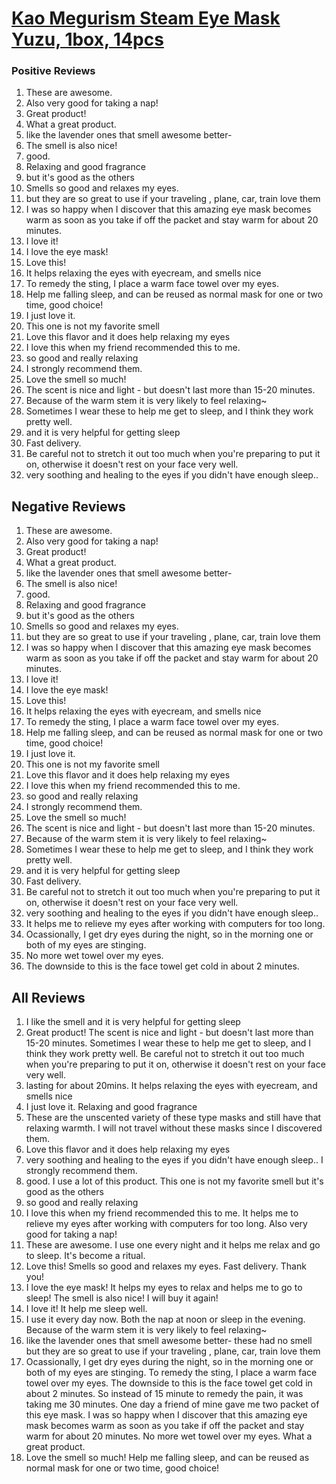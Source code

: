 # [Kao Megurism Steam Eye Mask Yuzu, 1box, 14pcs](https://products.checkmycream.com/products/Kao-Megurism-Steam-Eye-Mask-Yuzu-1box-14pcs.html)

### Positive Reviews

<ol>
      <li>These are awesome.  </li>
      <li>Also very good for taking a nap!</li>
      <li>Great product!</li>
      <li>What a great product.</li>
      <li>like the lavender ones that smell awesome better-</li>
      <li>The smell is also nice!</li>
      <li>good.</li>
      <li>Relaxing and good fragrance</li>
      <li>but it&#x27;s good as the others</li>
      <li>Smells so good and relaxes my eyes.</li>
      <li>but they are so great to use if your traveling , plane, car, train love them</li>
      <li>I was so happy when I discover that this amazing eye mask becomes warm as soon as you take if off the packet and stay warm for about 20 minutes.  </li>
      <li>I love it!</li>
      <li>I love the eye mask!</li>
      <li>Love this!</li>
      <li>It helps relaxing the eyes with eyecream, and smells nice</li>
      <li>To remedy the sting, I place a warm face towel over my eyes.  </li>
      <li>Help me falling sleep, and can be reused as normal mask for one or two time, good choice!</li>
      <li>I just love it.</li>
      <li>This one is not my favorite smell</li>
      <li>Love this flavor and it does help relaxing my eyes</li>
      <li>I love this when my friend recommended this to me.</li>
      <li>so good and really relaxing</li>
      <li>I strongly recommend them.</li>
      <li>Love the smell so much!</li>
      <li>The scent is nice and light - but doesn&#x27;t last more than 15-20 minutes.</li>
      <li>Because of the  warm stem it is  very likely to feel relaxing~</li>
      <li>Sometimes I wear these to help me get to sleep, and I think they work pretty well.</li>
      <li>and it is very helpful for getting sleep</li>
      <li>Fast delivery.</li>
      <li>Be careful not to stretch it out too much when you&#x27;re preparing to put it on, otherwise it doesn&#x27;t rest on your face very well.</li>
      <li>very soothing and healing to the eyes if you didn&#x27;t have enough sleep..  </li>
</ol>


<h2>Negative Reviews</h2>
<ol>
<li> These are awesome.  </li>
<li> Also very good for taking a nap!</li>
<li> Great product!</li>
<li> What a great product.</li>
<li> like the lavender ones that smell awesome better-</li>
<li> The smell is also nice!</li>
<li> good.</li>
<li> Relaxing and good fragrance</li>
<li> but it&#x27;s good as the others</li>
<li> Smells so good and relaxes my eyes.</li>
<li> but they are so great to use if your traveling , plane, car, train love them</li>
<li> I was so happy when I discover that this amazing eye mask becomes warm as soon as you take if off the packet and stay warm for about 20 minutes.  </li>
<li> I love it!</li>
<li> I love the eye mask!</li>
<li> Love this!</li>
<li> It helps relaxing the eyes with eyecream, and smells nice</li>
<li> To remedy the sting, I place a warm face towel over my eyes.  </li>
<li> Help me falling sleep, and can be reused as normal mask for one or two time, good choice!</li>
<li> I just love it.</li>
<li> This one is not my favorite smell</li>
<li> Love this flavor and it does help relaxing my eyes</li>
<li> I love this when my friend recommended this to me.</li>
<li> so good and really relaxing</li>
<li> I strongly recommend them.</li>
<li> Love the smell so much!</li>
<li> The scent is nice and light - but doesn&#x27;t last more than 15-20 minutes.</li>
<li> Because of the  warm stem it is  very likely to feel relaxing~</li>
<li> Sometimes I wear these to help me get to sleep, and I think they work pretty well.</li>
<li> and it is very helpful for getting sleep</li>
<li> Fast delivery.</li>
<li> Be careful not to stretch it out too much when you&#x27;re preparing to put it on, otherwise it doesn&#x27;t rest on your face very well.</li>
<li> very soothing and healing to the eyes if you didn&#x27;t have enough sleep..  </li>
<li> It helps me to relieve my eyes after working with computers for too long.</li>
<li> Ocassionally, I get dry eyes during the night, so in the morning one or both of my eyes are stinging.  </li>
<li> No more wet towel over my eyes.  </li>
<li> The downside to this is the face towel get cold in about 2 minutes.  </li>
</ol>

<h2>All Reviews</h2>

<ol>
    <li> I like the smell and it is very helpful for getting sleep</li>
    <li> Great product! The scent is nice and light - but doesn&#x27;t last more than 15-20 minutes. Sometimes I wear these to help me get to sleep, and I think they work pretty well. Be careful not to stretch it out too much when you&#x27;re preparing to put it on, otherwise it doesn&#x27;t rest on your face very well.</li>
    <li> lasting for about 20mins. It helps relaxing the eyes with eyecream, and smells nice</li>
    <li> I just love it. Relaxing and good fragrance</li>
    <li> These are the unscented variety of these type masks and still have that relaxing warmth. I will not travel without these masks since I discovered them.</li>
    <li> Love this flavor and it does help relaxing my eyes</li>
    <li> very soothing and healing to the eyes if you didn&#x27;t have enough sleep..  I strongly recommend them.</li>
    <li> good. I use a lot of this product. This one is not my favorite smell but it&#x27;s good as the others</li>
    <li> so good and really relaxing</li>
    <li> I love this when my friend recommended this to me. It helps me to relieve my eyes after working with computers for too long. Also very good for taking a nap!</li>
    <li> These are awesome.  I use one every night and it helps me relax and go to sleep.  It&#x27;s become a ritual.</li>
    <li> Love this! Smells so good and relaxes my eyes. Fast delivery. Thank you!</li>
    <li> I love the eye mask! It helps my eyes to relax and helps me to go to sleep! The smell is also nice! I will buy it again!</li>
    <li> I love it! It help me sleep well.</li>
    <li> I use it every day now. Both the nap at noon or sleep in the evening. Because of the  warm stem it is  very likely to feel relaxing~</li>
    <li> like the lavender ones that smell awesome better- these had no smell but they are so great to use if your traveling , plane, car, train love them</li>
    <li> Ocassionally, I get dry eyes during the night, so in the morning one or both of my eyes are stinging.  To remedy the sting, I place a warm face towel over my eyes.  The downside to this is the face towel get cold in about 2 minutes.  So instead of 15 minute to remedy the pain, it was taking me 30 minutes.  One day a friend of mine gave me two packet of this eye mask. I was so happy when I discover that this amazing eye mask becomes warm as soon as you take if off the packet and stay warm for about 20 minutes.  No more wet towel over my eyes.  What a great product.</li>
    <li> Love the smell so much! Help me falling sleep, and can be reused as normal mask for one or two time, good choice!</li>
</ol>




